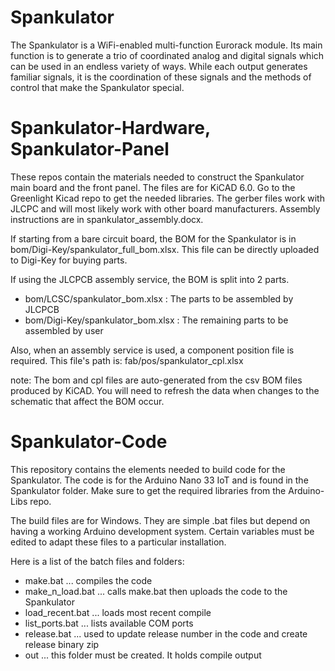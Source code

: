# Spankulator
The Spankulator is a WiFi-enabled multi-function Eurorack module. Its main function is to generate a trio of coordinated analog and digital signals which can be used in an endless variety of ways. While each output generates familiar signals, it is the coordination of these signals and the methods of control that make the Spankulator special.

# Spankulator-Hardware, Spankulator-Panel
These repos contain the materials needed to construct the Spankulator main board and the front panel.
The files are for KiCAD 6.0. Go to the Greenlight Kicad repo to get the needed libraries.
The gerber files work with JLCPC and will most likely work with other board manufacturers.
Assembly instructions are in spankulator_assembly.docx.

If starting from a bare circuit board, the BOM for the Spankulator is in bom/Digi-Key/spankulator_full_bom.xlsx. This file can be directly uploaded to Digi-Key for buying parts.

If using the JLCPCB assembly service, the BOM is split into 2 parts.
- bom/LCSC/spankulator_bom.xlsx : The parts to be assembled by JLCPCB
- bom/Digi-Key/spankulator_bom.xlsx : The remaining parts to be assembled by user

Also, when an assembly service is used, a component position file is required. This file's path is: fab/pos/spankulator_cpl.xlsx

note: The bom and cpl files are auto-generated from the csv BOM files produced by KiCAD. You will need to refresh the data when changes to the schematic that affect the BOM occur.

# Spankulator-Code
This repository contains the elements needed to build code for the Spankulator. 
The code is for the Arduino Nano 33 IoT and is found in the Spankulator folder. Make sure to get the required libraries from the Arduino-Libs repo.

The build files are for Windows. They are simple .bat files but depend on having a working Arduino development system.
Certain variables must be edited to adapt these files to a particular installation. 

Here is a list of the batch files and folders:
 
- make.bat ... compiles the code
- make_n_load.bat ... calls make.bat then uploads the code to the Spankulator
- load_recent.bat ... loads most recent compile
- list_ports.bat ... lists available COM ports
- release.bat ... used to update release number in the code and create release binary zip
- out ... this folder must be created. It holds compile output
